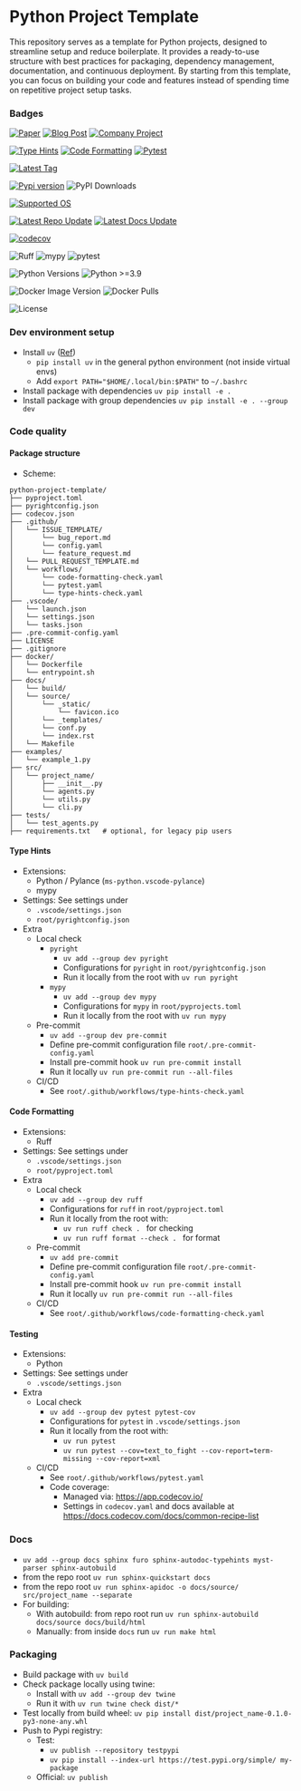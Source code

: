 # Python Project Template

This repository serves as a template for Python projects, designed to streamline setup and reduce boilerplate. It provides a ready-to-use structure with best practices for packaging, dependency management, documentation, and continuous deployment. By starting from this template, you can focus on building your code and features instead of spending time on repetitive project setup tasks.

### Badges

<a href="https://arxiv.org/abs/2508.00641"><img src="https://img.shields.io/badge/paper-arXiv:2508.00641-B31B1B?logo=arxiv" alt="Paper"/></a>
<a href="https://alexpalms.github.io/"><img src="https://img.shields.io/badge/blog-read%20post-blue" alt="Blog Post"/></a>
<a href="https://artificialtwin.com/"><img src="https://img.shields.io/badge/project-view%20page-gold" alt="Company Project"/></a>

<a href="https://github.com/diambra/arena/actions/workflows/type-hints-check.yaml"><img src="https://img.shields.io/github/actions/workflow/status/alexpalms/python-project-template/type-hints-check.yaml?label=type%20hints&logo=github" alt="Type Hints"/></a>
<a href="https://github.com/diambra/arena/actions/workflows/code-formatting-check.yaml"><img src="https://img.shields.io/github/actions/workflow/status/alexpalms/python-project-template/code-formatting-check.yaml?label=code%20formatting&logo=github" alt="Code Formatting"/></a>
<a href="https://github.com/diambra/arena/actions/workflows/pytest.yaml"><img src="https://img.shields.io/github/actions/workflow/status/alexpalms/python-project-template/pytest.yaml?label=pytest&logo=github" alt="Pytest"/></a>


<a href="https://github.com/diambra/arena/tags"><img src="https://img.shields.io/github/v/tag/diambra/arena?label=latest%20tag&logo=github" alt="Latest Tag"/></a>

<a href="https://pypi.org/project/diambra-arena/"><img src="https://img.shields.io/pypi/v/diambra-arena?logo=pypi" alt="Pypi version"/></a>
![PyPI Downloads](https://img.shields.io/pypi/dm/diambra-arena)

<a href="https://github.com/alexpalms/python-project-template"><img src="https://img.shields.io/badge/supported%20os-linux%20%7C%20win%20%7C%20macOS-blue?logo=docker" alt="Supported OS"/></a>

<a href="https://github.com/alexpalms/python-project-template"><img src="https://img.shields.io/github/last-commit/alexpalms/python-project-template/main?label=repo%20latest%20update&logo=readthedocs" alt="Latest Repo Update"/></a>
<a href="https://github.com/alexpalms/python-project-template"><img src="https://img.shields.io/github/last-commit/alexpalms/python-project-template/main?label=docs%20latest%20update&logo=readthedocs" alt="Latest Docs Update"/></a>


[![codecov](https://codecov.io/github/alexpalms/python-project-template/graph/badge.svg?token=4817P3HFDN)](https://codecov.io/github/alexpalms/python-project-template)


![Ruff](https://img.shields.io/badge/linting-ruff-4B8BBE?logo=python&logoColor=white)
![mypy](https://img.shields.io/badge/type%20checking-mypy-2A6DB0?logo=python&logoColor=white)
![pytest](https://img.shields.io/badge/testing-pytest-2A6DB0?logo=python&logoColor=white)

![Python Versions](https://img.shields.io/pypi/pyversions/diambra-arena)
![Python >=3.9](https://img.shields.io/badge/python-%3E%3D3.9-blue)

![Docker Image Version](https://img.shields.io/docker/v/diambra/engine?sort=semver)
![Docker Pulls](https://img.shields.io/docker/pulls/diambra/engine)

![License](https://img.shields.io/github/license/alexpalms/python-project-template?cacheBust=1)

### Dev environment setup

- Install `uv` ([Ref](https://github.com/astral-sh/uv))
  - `pip install uv` in the general python environment (not inside virtual envs)
  - Add `export PATH="$HOME/.local/bin:$PATH"` to `~/.bashrc`
- Install package with dependencies `uv pip install -e .`
- Install package with group dependencies `uv pip install -e . --group dev`

### Code quality

#### Package structure

- Scheme:
```
python-project-template/
├── pyproject.toml
├── pyrightconfig.json
├── codecov.json
├── .github/
│   └── ISSUE_TEMPLATE/
│       └── bug_report.md
│       └── config.yaml
│       └── feature_request.md
│   └── PULL_REQUEST_TEMPLATE.md
│   └── workflows/
│       └── code-formatting-check.yaml
│       └── pytest.yaml
│       └── type-hints-check.yaml
├── .vscode/
│   └── launch.json
│   └── settings.json
│   └── tasks.json
├── .pre-commit-config.yaml
├── LICENSE
├── .gitignore
├── docker/
│   └── Dockerfile
│   └── entrypoint.sh
├── docs/
│   └── build/
│   └── source/
│       └── _static/
│           └── favicon.ico
│       └── _templates/
│       └── conf.py
│       └── index.rst
│   └── Makefile
├── examples/
│   └── example_1.py
├── src/
│   └── project_name/
│       ├── __init__.py
│       └── agents.py
│       └── utils.py
│       └── cli.py
├── tests/
│   └── test_agents.py
├── requirements.txt   # optional, for legacy pip users

```

#### Type Hints

- Extensions:
  - Python / Pylance (`ms-python.vscode-pylance`)
  - mypy
- Settings:
  See settings under
  - `.vscode/settings.json`
  - `root/pyrightconfig.json`
- Extra
  - Local check
    - `pyright`
      - `uv add --group dev pyright`
      - Configurations for `pyright` in `root/pyrightconfig.json`
      - Run it locally from the root with `uv run pyright`
    - `mypy`
      - `uv add --group dev mypy`
      - Configurations for `mypy` in `root/pyprojects.toml`
      - Run it locally from the root with `uv run mypy`
  - Pre-commit
    - `uv add --group dev pre-commit`
    - Define pre-commit configuration file `root/.pre-commit-config.yaml`
    - Install pre-commit hook `uv run pre-commit install`
    - Run it locally `uv run pre-commit run --all-files`
  - CI/CD
    - See `root/.github/workflows/type-hints-check.yaml`

#### Code Formatting

- Extensions:
  - Ruff
- Settings:
  See settings under
  - `.vscode/settings.json`
  - `root/pyproject.toml`
- Extra
  - Local check
    - `uv add --group dev ruff`
    - Configurations for `ruff` in `root/pyproject.toml`
    - Run it locally from the root with:
      - `uv run ruff check . ` for checking
      - `uv run ruff format --check . ` for format
  - Pre-commit
    - `uv add pre-commit`
    - Define pre-commit configuration file `root/.pre-commit-config.yaml`
    - Install pre-commit hook `uv run pre-commit install`
    - Run it locally `uv run pre-commit run --all-files`
  - CI/CD
    - See `root/.github/workflows/code-formatting-check.yaml`

#### Testing

- Extensions:
  - Python
- Settings:
  See settings under
  - `.vscode/settings.json`
- Extra
  - Local check
    - `uv add --group dev pytest pytest-cov`
    - Configurations for `pytest` in `.vscode/settings.json`
    - Run it locally from the root with:
      - `uv run pytest`
      - `uv run pytest --cov=text_to_fight --cov-report=term-missing --cov-report=xml`
  - CI/CD
    - See `root/.github/workflows/pytest.yaml`
    - Code coverage:
      - Managed via: https://app.codecov.io/
      - Settings in `codecov.yaml` and docs available at https://docs.codecov.com/docs/common-recipe-list

### Docs

- `uv add --group docs sphinx furo sphinx-autodoc-typehints myst-parser sphinx-autobuild`
- from the repo root `uv run sphinx-quickstart docs`
- from the repo root `uv run sphinx-apidoc -o docs/source/ src/project_name --separate`
- For building:
  - With autobuild: from repo root run `uv run sphinx-autobuild docs/source docs/build/html`
  - Manually: from inside `docs` run `uv run make html`


### Packaging

- Build package with `uv build`
- Check package locally using twine:
  - Install with `uv add --group dev twine`
  - Run it with `uv run twine check dist/*`
- Test locally from build wheel: `uv pip install dist/project_name-0.1.0-py3-none-any.whl`
- Push to Pypi registry:
  - Test:
    - `uv publish --repository testpypi`
    - `uv pip install --index-url https://test.pypi.org/simple/ my-package`
  - Official: `uv publish`